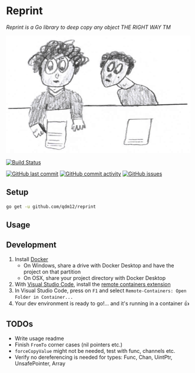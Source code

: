 # Reprint

*Reprint is a Go library to deep copy any object THE RIGHT WAY TM*

[![reprint](https://github.com/qdm12/reprint/raw/master/title.png)](https://hub.docker.com/r/qmcgaw/REPONAME_DOCKER)

[![Build Status](https://travis-ci.org/qdm12/reprint.svg?branch=master)](https://travis-ci.org/qdm12/reprint)

[![GitHub last commit](https://img.shields.io/github/last-commit/qdm12/reprint.svg)](https://github.com/qdm12/reprint/issues)
[![GitHub commit activity](https://img.shields.io/github/commit-activity/y/qdm12/reprint.svg)](https://github.com/qdm12/reprint/issues)
[![GitHub issues](https://img.shields.io/github/issues/qdm12/reprint.svg)](https://github.com/qdm12/reprint/issues)

## Setup

```sh
go get -u github.com/qdm12/reprint
```

## Usage


## Development

1. Install [Docker](https://docs.docker.com/install/)
    - On Windows, share a drive with Docker Desktop and have the project on that partition
    - On OSX, share your project directory with Docker Desktop
1. With [Visual Studio Code](https://code.visualstudio.com/download), install the [remote containers extension](https://marketplace.visualstudio.com/items?itemName=ms-vscode-remote.remote-containers)
1. In Visual Studio Code, press on `F1` and select `Remote-Containers: Open Folder in Container...`
1. Your dev environment is ready to go!... and it's running in a container :+1:

## TODOs

- Write usage readme
- Finish `FromTo` corner cases (nil pointers etc.)
- `forceCopyValue` might not be needed, test with func, channels etc.
- Verify no dereferencing is needed for types: Func, Chan, UintPtr, UnsafePointer, Array
